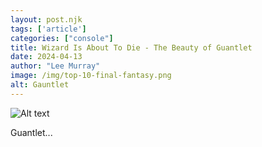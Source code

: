 ```yaml
---
layout: post.njk 
tags: ['article']
categories: ["console"]
title: Wizard Is About To Die - The Beauty of Guantlet
date: 2024-04-13
author: "Lee Murray"
image: /img/top-10-final-fantasy.png
alt: Gauntlet
---
```


![Alt text](/img/fallout-pip-boy-replica.png "a title")

Guantlet...